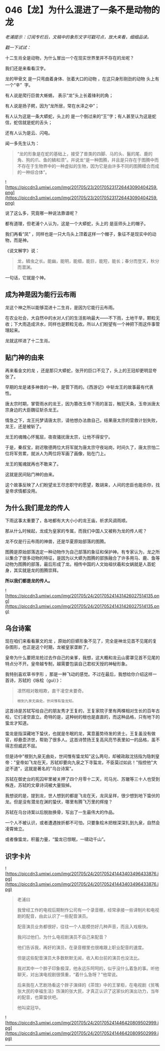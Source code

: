 # 046【龙】为什么混进了一条不是动物的龙

 *老浦提示：订阅专栏后，文稿中的象形文字可戳可点，放大来看，细细品读。*

 *戳一下试试：*      

十二生肖全是动物，为什么冒出一个在现实世界里并不存在的龙呢？

我们还是来看看汉字。

龙的甲骨文 是一只弯曲着身体、张着大口的动物 ，在这只身形刚劲的动物 头上有一个“辛”  字。

有人说是爬行巨兽大蜥蜴， 表示“龙”头上长着锋利的角；

有人说是扬子鳄，因为“龙所居，常在水泽之中”；

有人认为这是一条大蟒蛇，头上的 是一个倒过来的“王”字；有人甚至认为这是蛇信，蛇信就是蛇的舌头；

还有人认为是云、闪电。

闻一多先生认为：

> “龙的形象是在蛇的基础上，接受了兽类的四脚、马的头、鬣的尾、鹿的角、狗的爪、鱼的鳞和须”。幷说龙“是一种图腾，幷且是只存在于图腾中而不存在于生物界中的一种虚拟的生物，因为它是由许多不同的图腾糅合而成的一种综合体”。

![https://piccdn3.umiwi.com/img/201705/23/201705231726443090404259.png](https://piccdn3.umiwi.com/img/201705/23/201705231726443090404259.png)

说了这么多，究竟哪一种说法靠谱呢？

都有道理，但老浦个人认为，这是一个大蟒蛇，头上的 是巫师头上的帽子。

我们再看“凤” ，同样也是一只大鸟头上顶着这样一个帽子，象征不是现实中的动物，而是神。

《说文解字》说：

> 龙，鳞虫之长。能幽，能明，能细，能巨，能短，能长；春分而登天，秋分而潜渊。

一句话，它就是个神。

## 成为神是因为能行云布雨

龙这个神之所以能够混进十二生肖，是因为它能行云布雨。

在农业社会，大自然中的水对人们的生活影响最大——不下雨，土地干旱，颗粒无收；下大雨造成洪水，同样也是颗粒无收。所以人们盼望有一个神把下雨这件事管理起来。

龙就这样进了十二生肖。

## 贴门神的由来

再来看金文的龙 ，还是那只大蟒蛇，张开的巨口不见了，头上的王冠却更明显夸张了。

早期的龙是诸多神兽的一种，是管下雨的。《西游记》中斩龙王的故事最有代表性。

唐太宗时期，掌管雨水的龙王，因为篡改玉帝下雨的圣旨，触犯天条，玉帝派唐太宗身边的大臣魏征斩杀龙王。

情急之下，龙王托梦请唐太宗，请他想办法救自己，结果唐太宗的营救计划失败，龙王，还是被斩了。

龙王的魂魄心怀冤屈，夜夜骚扰唐太宗，让他不得安宁。

于是，秦叔宝，尉迟敬德两位大将军就为唐太宗守夜站岗，时间久了，唐太宗怕二位将军劳累，就派人为两位将军画了画像，贴在门上。

龙王的冤魂就再也不敢来了。

这就是民间贴门神的由来。

这个故事反映了人们盼望龙王尽忠职守的愿望，敢胡来，人间的忠臣也能杀你，找皇帝求情都没用。

## 为什么我们是龙的传人

下雨这事太重要了，各地都有大大小小的龙王庙，祈求风调雨顺。

那从什么时候起，龙成为皇家的专属，而我们中国人又被称为龙的传人呢？

龙不仅是行云布雨的神兽，还是华夏原始部落的图腾。

图腾是原始部落选定一种动物作为自己部落的象征和保护神。有专家认为，龙之所以集合了很多动物的特征，是因为以大蟒为图腾的部族融合了许多用马、鹿、鱼等动物为图腾的部落，最后形成了龙。相传中国的人文始祖伏羲和女娲就是人首蛇身，其实就是龙的图腾崇拜。 

 **所以我们都是龙的传人。**

![https://piccdn3.umiwi.com/img/201705/24/201705241431426027514135.png](https://piccdn3.umiwi.com/img/201705/24/201705241431426027514135.png)

## 乌台诗案

现在咱们来看看篆文的龙 ，原始的巨蟒形象不见了，完全是神龙见首不见尾的复杂图形，也正是这个时期，龙被皇家垄断了。

皇帝为什么要把龙抢过去作自己的亲爹，我想，这大概和龙云山雾罩见首不见尾的特点分不开。皇帝越专制，越需要包装自己君权天授的神秘形象。

我特别喜欢草书字形 ，那是一种飞动的感觉。不过在最后，我想给你介绍这样一首诗，苏轼的《咏桧（guì）》：

>  凛然相对敢相欺，直干凌空未要奇。
> 
>     根到九泉无曲处，世间惟有蛰龙知。

这首诗是苏轼写给自己的朋友秀才王复的，王复家院子里有两棵相对生长的百年古桧，它们凌空直立。奇特的是，这种树的根也是直直的，而这种品格，只有地下的蛰龙才知道。

蛰龙是指深藏地下蛰伏，也就是冬眠的龙，寓意蓄势待发的贤士。王复虽没有做官，却悬壶济世，帮助了很多人。这首诗赞扬王复高风亮节表里如一的品格，虽不得志但威武不屈。

但是诗中"根到九泉无曲处，世间惟有蛰龙知"这么两句，却被政敌沈括指为隐刺皇帝："皇帝如飞龙在天，苏轼却要向九泉之下寻蜇龙，不臣莫过如此！"指控他"大逆不道"，这就是著名的"乌台诗案"。

苏轼在御史台的死囚牢里被关押了四个月零十二天，司马光、苏辙等三十人也受到株连，苏轼的文章诗词被大量毁掉。

我想说的是，提到龙，世人想到的都是飞龙在天，龙凤呈祥，很少想到地下蛰伏的龙。但是没有潜龙在渊的蛰伏，哪里有腾飞万里的辉煌？

苏轼在乌台诗案以后脱胎换骨，写出了一生最伟大的作品。

一个人不被认识，或者遭遇挫折都不可怕，只要象桧木把根深深扎到九泉，自然会凌霄耸立。

或者像蛰龙，积蓄力量，“蛰龙已惊眠，一啸动千山”。

## 识字卡片

![https://piccdn3.umiwi.com/img/201705/24/201705241443403496433876.jpg](https://piccdn3.umiwi.com/img/201705/24/201705241443403496433876.jpg)

> 老浦曰
> 
> 我曾经工作的电视后期制作公司有一个录音棚，经常承接一些译制片和电视剧的配音，由此认识了一些配音演员。
> 
> 
> 
> 配音演员业务都很好，往往一个人能模仿好几种声音，而且入戏极快。
> 
> 我问过他们，为什么电视剧演员不自己来配音？
> 
> 他们告诉我，再好的演员，在录音棚里也很难跟上职业配音的速度。
> 
> 但是这些配音演员大多数默默无闻，收入和台前的演员也没法比。
> 
> 
> 
> 我对其中一个胖子印象极深，他永远乐呵呵的，似乎没什么着急的事。听他聊天，对出演电视剧很慎重，“着什么急呀？”他常说。
> 
> 
> 
> 后来我在人艺剧场看这个胖子演绎的《茶馆》中的王掌柜，在电视剧《贫嘴张大民的幸福生活》饰演的张大民，才真正认识了这家伙的演出功力，当年的配音，也算蛰伏吧。
> 
> 
> 
> 
> 
> 他叫梁冠华。

![https://piccdn3.umiwi.com/img/201705/24/201705241446420809502999.jpg](https://piccdn3.umiwi.com/img/201705/24/201705241446420809502999.jpg)

---
